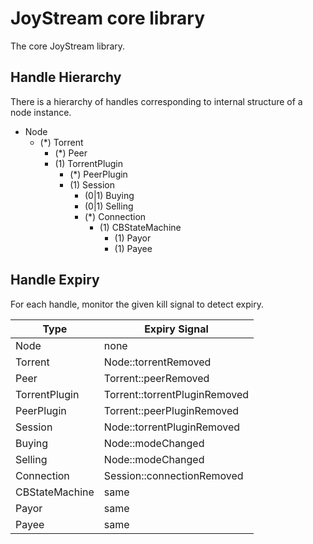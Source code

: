 # JoyStream core library
The core JoyStream library.

## Handle Hierarchy
There is a hierarchy of handles corresponding to internal structure of a node instance.

- Node
    - (*) Torrent
	    - (*) Peer
	    - (1) TorrentPlugin
	        - (*) PeerPlugin
			- (1) Session
				- (0|1) Buying
				- (0|1) Selling
				- (*) Connection
					- (1) CBStateMachine
						- (1) Payor
						- (1) Payee

## Handle Expiry
For each handle, monitor the given kill signal to detect expiry.

Type | Expiry Signal
------------ | -------------
Node 			| none
Torrent 		| Node::torrentRemoved
Peer 			| Torrent::peerRemoved
TorrentPlugin 		| Torrent::torrentPluginRemoved
PeerPlugin		| Torrent::peerPluginRemoved
Session 		| Node::torrentPluginRemoved
Buying			| Node::modeChanged
Selling			| Node::modeChanged
Connection		| Session::connectionRemoved
CBStateMachine		| same
Payor			| same
Payee 			| same
